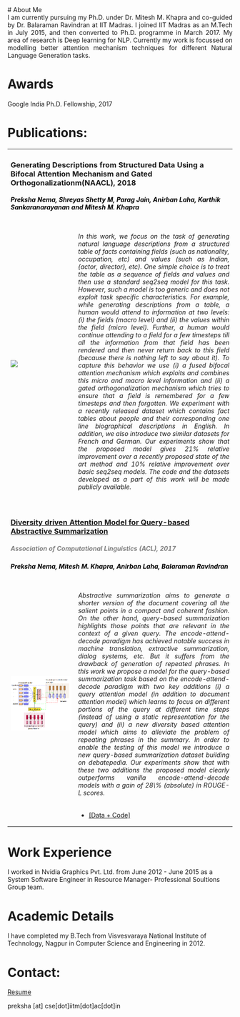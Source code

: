 <head>
<title> Preksha Nema </title>

</head>
# About Me
<div style = "text-align: justify"> I am currently pursuing my Ph.D. under Dr. Mitesh M. Khapra and co-guided by Dr. Balaraman Ravindran at IIT Madras. I joined IIT Madras as an M.Tech in July 2015, and then converted to Ph.D. programme in March 2017. My area of research is Deep learning for NLP. Currently my work is focussed on modelling better attention mechanism techniques for different Natural Language Generation tasks.
</div>

# Awards
Google India Ph.D. Fellowship, 2017

# Publications:

<table width="100%" align="center" border="0" cellspacing="0">
 
 <tr>
  <td width ="100%" colspan="2">
    <h3>Generating Descriptions from Structured Data Using a Bifocal Attention Mechanism and Gated Orthogonalizationm(NAACL), 2018</b></i></h5></font>
   <font color="black"><h5> Preksha Nema, Shreyas Shetty M, Parag Jain, Anirban Laha, Karthik Sankaranarayanan and Mitesh M. Khapra </h5></font>
    </td>
  
   </tr>
 <tr>
      <td width="30%">
      <img src='/images/att.png'>         
      </td>
      <td valign="top" width="70%"> 
        <div style = "text-align: justify"> <h6> In this work, we focus on the task of generating natural language descriptions from a structured table of facts containing fields (such as nationality, occupation, etc) and values (such as Indian, {actor, director}, etc). One simple choice is to treat the table as a sequence of fields and values and then use a standard seq2seq model for this task. However, such a model is too generic and does not exploit task specific characteristics. For example, while generating descriptions from a table, a human would attend to information at two levels: (i) the fields (macro level) and (ii) the values within the field (micro level). Further, a human would continue attending to a field for a few timesteps till all the information from that field has been rendered and then never return back to this field (because there is nothing left to say about it). To capture this behavior we use (i) a fused bifocal attention mechanism which exploits and combines this micro and macro level information and (ii) a gated orthogonalization mechanism which tries to ensure that a field is remembered for a few timesteps and then forgotten.  We experiment with a recently released dataset which contains fact tables about people and their corresponding one line biographical descriptions in English. In addition, we also introduce two similar datasets for French and German. Our experiments show that the proposed model gives 21% relative improvement over a recently proposed state of the art method and 10% relative improvement over basic seq2seq models. The code and the datasets developed as a part of this work will be made publicly available.</h6></div>
</td></tr>
 <tr>
  <td width ="100%" colspan="2">
    <a href="https://arxiv.org/abs/1704.08300"><h3>Diversity driven Attention Model for Query-based Abstractive Summarization</h3></a><font color="grey"><h5><i><b> Association of Computational Linguistics (ACL), 2017</b></i></h5></font>
   <font color="black"><h5> Preksha Nema, Mitesh M. Khapra, Anirban Laha, Balaraman Ravindran </h5></font>
    </td>
  
   </tr>
 <tr>
      <td width="30%">
      <img src='/images/query.png'>         
      </td>
      <td valign="top" width="70%"> 
        <div style = "text-align: justify"> <h6> Abstractive summarization aims to generate a shorter version of the document covering all the salient points in a compact and coherent fashion. On the other hand, query-based summarization highlights those points that are relevant in the context of a given query. The encode-attend-decode paradigm has achieved notable success in machine translation, extractive summarization, dialog systems, etc. But it suffers from the drawback of generation of repeated phrases. In this work we propose a model for the query-based summarization task based on the encode-attend-decode paradigm with two key additions (i) a query attention model (in addition to document attention model) which learns to focus on different portions of the query at different time steps (instead of using a static representation for the query) and (ii) a new diversity based attention model which aims to alleviate the problem of repeating phrases in the summary. In order to enable the testing of this model we introduce a new query-based summarization dataset building on debatepedia. Our experiments show that with these two additions the proposed model clearly outperforms vanilla encode-attend-decode models with a gain of 28\% (absolute) in ROUGE-L scores.</h6></div>
        <ul>
        <li><a href="https://github.com/PrekshaNema25/diversity_based_attention"> [Data + Code] </a></li>
        </ul></td></tr>


   </table>
   
# Work Experience
I worked in Nvidia Graphics Pvt. Ltd. from June 2012 - June 2015 as a System Software Engineer in Resource Manager- Professional Soultions Group team.

# Academic Details
I have completed my B.Tech from Visvesvaraya National Institute of Technology, Nagpur in Computer Science and Engineering in 2012.

# Contact:

[Resume](pdfs/resume.pdf)

preksha [at] cse[dot]iitm[dot]ac[dot]in
